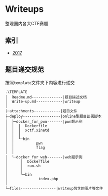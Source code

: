 # Writeups

整理国内各大CTF赛题

## 索引

- [2017](./2017)

## 题目递交规范

按照`template`文件夹下内容进行递交

```shell
.\TEMPLATE
│  Readme.md--------------|题目描述文档
│  Write-up.md------------|writeup
│
├─attachments------------|题目文件
├─deploy-----------------|online型题目部署脚本
│  ├─docker_for_pwn-------|pwn题示例
│  │  │  Dockerfile
│  │  │  xctf.xinetd
│  │  │
│  │  └─bin
│  │          pwn
│  │          flag
│  │
│  └─docker_for_web-------|web题示例
│      │  Dockerfile
│      │  run.sh
│      │
│      └─bin
│              index.php
│
└─files----------------|writeup包含的图片等文件

```
